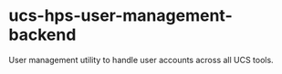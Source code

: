 # ucs-hps-user-management-backend
User management utility to handle user accounts across all UCS tools.
